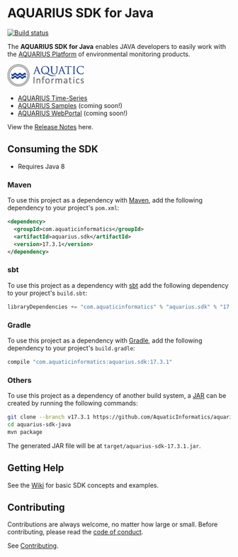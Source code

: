 # AQUARIUS SDK for Java

[![Build status](https://ci.appveyor.com/api/projects/status/ggamtunnps7umnmg/branch/develop?svg=true)](https://ci.appveyor.com/project/SystemsAdministrator/aquarius-sdk-java/branch/develop)

The **AQUARIUS SDK for Java** enables JAVA developers to easily work with the [AQUARIUS Platform](http://aquaticinformatics.com/products/) of environmental monitoring products.

![AQUARIUS Platform](images/aquatic-informatics.png)

* [AQUARIUS Time-Series](http://aquaticinformatics.com/products/aquarius-time-series/)
* [AQUARIUS Samples](http://aquaticinformatics.com/products/aquarius-samples/) (coming soon!)
* [AQUARIUS WebPortal](http://aquaticinformatics.com/products/aquarius-webportal/) (coming soon!)

View the [Release Notes](ReleaseNotes.md) here.

## Consuming the SDK

- Requires Java 8

### Maven

To use this project as a dependency with [Maven](https://maven.apache.org),
add the following dependency to your project's `pom.xml`:

```xml
<dependency>
  <groupId>com.aquaticinformatics</groupId>
  <artifactId>aquarius.sdk</artifactId>
  <version>17.3.1</version>
</dependency>
```

### sbt

To use this project as a dependency with [sbt](http://www.scala-sbt.org)
add the following dependency to your project's `build.sbt`:

```scala
libraryDependencies += "com.aquaticinformatics" % "aquarius.sdk" % "17.3.1"
```

### Gradle

To use this project as a dependency with [Gradle](https://gradle.org/),
add the following dependency to your project's `build.gradle`:

```groovy
compile "com.aquaticinformatics:aquarius.sdk:17.3.1"
```

### Others

To use this project as a dependency of another build system, a
[JAR](https://docs.oracle.com/javase/8/docs/technotes/guides/jar/index.html)
can be created by running the following commands:

```sh
git clone --branch v17.3.1 https://github.com/AquaticInformatics/aquarius-sdk-java.git
cd aquarius-sdk-java
mvn package
```

The generated JAR file will be at `target/aquarius-sdk-17.3.1.jar`.

## Getting Help

See the [Wiki](https://github.com/AquaticInformatics/aquarius-sdk-java/wiki) for basic SDK concepts and examples.

## Contributing

Contributions are always welcome, no matter how large or small. Before contributing, please read the [code of conduct](CODE_OF_CONDUCT.md).

See [Contributing](CONTRIBUTING.md).

